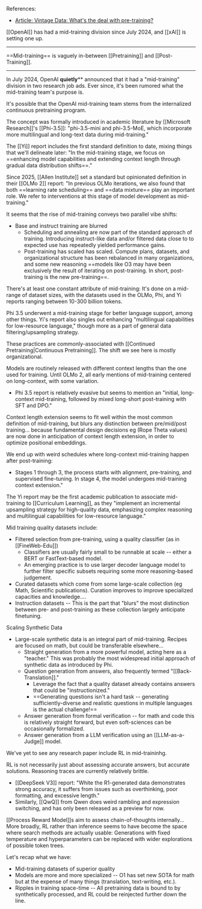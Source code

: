 References:
- [Article: Vintage Data: What's the deal with pre-training?](https://vintagedata.org/blog/posts/what-is-mid-training)

[[OpenAI]] has had a mid-training division since July 2024, and [[xAI]] is setting one up.

-----

==Mid-training== is vaguely in-between [[Pretraining]] and [[Post-Training]].
****
In July 2024, OpenAI **quietly**** announced that it had a "mid-training" division in two research job ads. Ever since, it's been rumored what the mid-training team's purpose is.

It's possible that the OpenAI mid-training team stems from the internalized continuous pretraining program.

The concept was formally introduced in academic literature by [[Microsoft Research]]'s [[Phi-3.5]]: "phi-3.5-mini and phi-3.5-MoE, which incorporate more multilingual and long-text data during mid-training."

The [[Yi]] report includes the first standard definition to date, mixing things that we'll delineate later: "In the mid-training stage, we focus on ==enhancing model capabilities and extending context length through gradual data distribution shifts==."

Since 2025, [[Allen Institute]] set a standard but opinionated definition in their [[OLMo 2]] report: "In previous OLMo iterations, we also found that both ==learning rate scheduling== and ==data mixture== play an important role. We refer to interventions at this stage of model development as mid-training."

It seems that the rise of mid-training conveys two parallel vibe shifts:
- Base and instruct training are blurred
	- Scheduling and annealing are now part of the standard approach of training. Introducing instruct-like data and/or filtered data close to to expected use has repeatedly yielded performance gains. 
	- Post-training has scaled has scaled. Compute plans, datasets, and organizational structure has been rebalanced in many organizations, and some new reasoning ==models like O3 may have been exclusively the result of iterating on post-training. In short, post-training is the new pre-training==.

There's at least one constant attribute of mid-training: It's done on a mid-range of dataset sizes, with the datasets used in the OLMo, Phi, and Yi reports ranging between 10-300 billion tokens.

Phi 3.5 underwent a mid-training stage for better language support, among other things.
Yi's report also singles out enhancing "multilingual capabilities for low-resource language," though more as a part of general data filtering/upsampling strategy.

These practices are commonly-associated with [[Continued Pretraining|Continuous Pretraining]]. 
The shift we see here is mostly organizational.

Models are routinely released with different context lengths than the one used for training.
Until OLMo 2, all early mentions of mid-training centered on long-context, with some variation.
- Phi 3.5 report is relatively evasive  but seems to mention an "initial, long-context mid-training, followed by mixed long-short post-training with SFT and DPO."

Context length extension seems to fit well within the most common definition of mid-training, but blurs any distinction between pre/mid/post training... because fundamental design decisions eg (Rope Theta values) are now done in anticipation of context length extension, in order to optimize positional embeddings.

We end up with weird schedules where long-context mid-training happen after post-training:
- Stages 1 through 3, the process starts with alignment, pre-training, and supervised fine-tuning. In stage 4, the model undergoes mid-training context extension."

The Yi report may be the first academic publication to associate mid-training to [[Curriculum Learning]], as they "implement an incremental upsampling strategy for high-quality data, emphasizing complex reasoning and multilingual capabilities for low-resource language."


Mid training quality datasets include:
- Filtered selection from pre-training, using a quality classifier (as in [[FineWeb-Edu]])
	- Classifiers are usually fairly small to be runnable at scale -- either a BERT or FastText-based model.
	- An emerging practice is to use larger decoder language model to further filter specific subsets requiring some more reasoning-based judgement.
- Curated datasets which come from some large-scale collection (eg Math, Scientific publications). Curation improves to improve specialized capacities and knowledge....
- Instruction datasets -- This is the part that "blurs" the most distinction between pre- and post-training as these collection largely anticipate finetuning.

Scaling Synthetic Data
- Large-scale synthetic data is an integral part of mid-training. Recipes are focused on math, but could be transferable elsewhere...
	- Straight generation from a more powerful model, acting here as a "teacher." This was probably the most widespread initial approach of synthetic data as introduced by Phi.
	- Question generation from answers, also frequently termed "[[Back-Translation]]."
		- Leverage the fact that a quality dataset already contains answers that could be "instructionized."
		- ==Generating questions isn't a hard task -- generating sufficiently-diverse and realistic questions in multiple languages is the actual challenge!==
	- Answer generation from formal verification -- for math and code this is relatively straight forward, but even soft-sciences can be occasionally formalized.
	- Answer generation from a LLM verification using an [[LLM-as-a-Judge]] model.


We've yet to see any research paper include RL in mid-traininhg.

RL is not necessarily just about assessing accurate answers, but accurate solutions. Reasoning traces are currently relatively brittle.
- [[DeepSeek V3]] report: "White the R1-generated data demonstrates strong accuracy, it suffers from issues such as overthinking, poor formatting, and excessive length."
- Similarly, [[QwQ]] from Qwen does weird rambling and expression switching, and has only been released as a preview for now.

[[Process Reward Model]]s aim to assess chain-of-thoughts internally... More broadly, RL rather than inference seems to have become the space where search methods are actually usable: Generations with fixed temperature and hyperparameters can be replaced with wider explorations of possible token trees.

Let's recap what we have:
- Mid-training datasets of superior quality
- Models are more and more specialized -- O1 has set new SOTA for math but at the expense of many things (translation, text-writing, etc.). 
- Ripples in training space-time -- All pretraining data is bound to by synthetically processed, and RL could be reinjected further down the line. 












